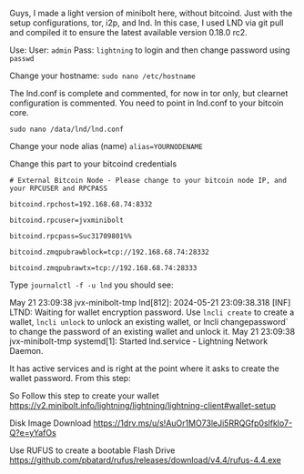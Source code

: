 Guys, I made a light version of minibolt here, without bitcoind. Just with the setup configurations, tor, i2p, and lnd. In this case, I used LND via git pull and compiled it to ensure the latest available version 0.18.0 rc2.

Use: User: `admin` Pass: `lightning` to login and then change password using `passwd`

Change your hostname:
`sudo nano /etc/hostname`

The lnd.conf is complete and commented, for now in tor only, but clearnet configuration is commented.
You need to point in lnd.conf to your bitcoin core.

`sudo nano /data/lnd/lnd.conf`

Change your node alias (name)
`alias=YOURNODENAME`

Change this part to your bitcoind credentials

`# External Bitcoin Node - Please change to your bitcoin node IP, and your RPCUSER and RPCPASS`

`bitcoind.rpchost=192.168.68.74:8332`

`bitcoind.rpcuser=jvxminibolt`

`bitcoind.rpcpass=Suc31709801%%`

`bitcoind.zmqpubrawblock=tcp://192.168.68.74:28332`

`bitcoind.zmqpubrawtx=tcp://192.168.68.74:28333`


Type `journalctl -f -u lnd`
you should see:

May 21 23:09:38 jvx-minibolt-tmp lnd[812]: 2024-05-21 23:09:38.318 [INF] LTND: Waiting for wallet encryption password. Use `lncli create` to create a wallet, `lncli unlock` to unlock an existing wallet, or lncli changepassword` to change the password of an existing wallet and unlock it.
May 21 23:09:38 jvx-minibolt-tmp systemd[1]: Started lnd.service - Lightning Network Daemon.

It has active services and is right at the point where it asks to create the wallet password. From this step:

So Follow this step to create your wallet
https://v2.minibolt.info/lightning/lightning/lightning-client#wallet-setup

Disk Image Download
https://1drv.ms/u/s!AuOr1MO73leJi5RRQGfp0slfklo7-Q?e=yYafOs

Use RUFUS to create a bootable Flash Drive
https://github.com/pbatard/rufus/releases/download/v4.4/rufus-4.4.exe
